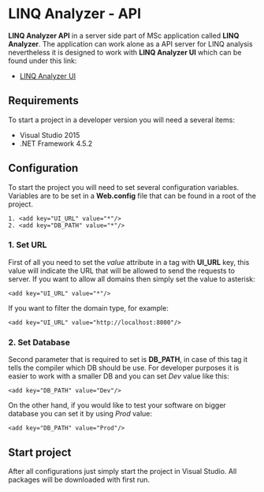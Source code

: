 # LINQ Analyzer - API
**LINQ Analyzer API** in a server side part of MSc application called **LINQ Analyzer**.
The application can work alone as a API server for LINQ analysis nevertheless
it is designed to work with **LINQ Analyzer UI** which can be found under this link:
- [LINQ Analyzer UI](https://github.com/marcinobiedz/LINQ-UI)

## Requirements
To start a project in a developer version you will need a several items:
- Visual Studio 2015
- .NET Framework 4.5.2

## Configuration
To start the project you will need to set several configuration variables. Variables are to be set in a **Web.config** file
that can be found in a root of the project.

```
1. <add key="UI_URL" value="*"/>
2. <add key="DB_PATH" value="*"/>
```
### 1. Set URL
First of all you need to set the *value* attribute in a tag with **UI_URL** key, this value will indicate the
URL that will be allowed to send the requests to server. If you want to allow all domains then simply
set the value to asterisk:

`<add key="UI_URL" value="*"/>`

If you want to filter the domain type, for example:

`<add key="UI_URL" value="http://localhost:8000"/>`
### 2. Set Database
Second parameter that is required to set is **DB_PATH**, in case of this tag it tells the compiler which DB should be use.
For developer purposes it is easier to work with a smaller DB and you can set *Dev* value like this:

`<add key="DB_PATH" value="Dev"/>`

On the other hand, if you would like to test your software on bigger database you can set it by using *Prod* value:

`<add key="DB_PATH" value="Prod"/>`

## Start project
After all configurations just simply start the project in Visual Studio. All packages will be downloaded with first run.